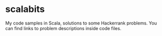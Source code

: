scalabits
=========

My code samples in Scala, solutions to some Hackerrank problems.
You can find links to problem descriptions inside code files.
